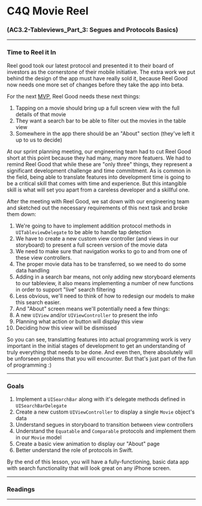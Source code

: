 # C4Q Movie Reel 

### (AC3.2-Tableviews_Part_3: **Segues and Protocols Basics**)

---

### Time to Reel it In

Reel good took our latest protocol and presented it to their board of investors as the cornerstone of their mobile initiative. The extra work we put behind the design of the app must have really sold it, because Reel Good now needs one more set of changes before they take the app into beta. 

For the next [MVP](https://www.quora.com/What-is-a-minimum-viable-product/answer/Suren-Samarchyan?srid=dpgi), Reel Good needs these next things:

1. Tapping on a movie should bring up a full screen view with the full details of that movie
2. They want a search bar to be able to filter out the movies in the table view
3. Somewhere in the app there should be an "About" section (they've left it up to us to decide)

At our sprint planning meeting, our engineering team had to cut Reel Good short at this point because they had many, many more featuers. We had to remind Reel Good that while these are "only three" things, they represent a significant development challenge and time commitment. As is common in the field, being able to translate features into development time is going to be a critical skill that comes with time and experience. But this intangible skill is what will set you apart from a careless developer and a skillful one. 

After the meeting with Reel Good, we sat down with our engineering team and sketched out the necessary requirements of this next task and broke them down:

1. We're going to have to implement addition protocol methods in `UITableviewDelegate` to be able to handle tap detection
2. We have to create a new custom view controller (and views in our storyboard) to present a full screen version of the movie data
  3. We need to make sure that navigation works to go to and from one of these view controllers.
  4. The proper movie data has to be transferred, so we need to do some data handling
5. Adding in a search bar means, not only adding new storyboard elements to our tableview, it also means implementing a number of new functions in order to support "live" search filtering
  6. Less obvious, we'll need to think of how to redesign our models to make this search easier. 
7. And "About" screen means we'll potentially need a few things:
  8. A new `UIView` and/or `UIViewController` to present the info
  9. Planning what action or button will display this view
  10. Deciding how this view will be dismissed
  
So you can see, translatting features into actual programming work is very important in the initial stages of development to get an understanding of truly everything that needs to be done. And even then, there absolutely will be unforseen problems that you will encounter. But that's just part of the fun of programming :)

---
### Goals
1. Implement a `UISearchBar` along with it's delegate methods defined in `UISearchBarDelegate`
2. Create a new custom `UIViewController` to display a single `Movie` object's data
3. Understand segues in storyboard to transition between view controllers
4. Understand the `Equatable` and `Comparable` protocols and implement them in our `Movie` model
5. Create a basic view animation to display our "About" page
6. Better understand the role of protocols in Swift.

By the end of this lesson, you will have a fully-functioning, basic data app with search functionality that will look great on any iPhone screen. 

---

### Readings


---





